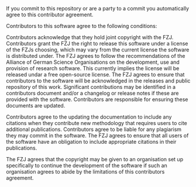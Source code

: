 If you commit to this repository or are a party to a commit you automatically agree to this contributor agreement.

Contributors to this software agree to the following conditions:

Contributors acknowledge that they hold joint copyright with the FZJ. Contributors grant the FZJ the right to release this software under a license of the FZJs choosing, which may vary from the current license the software is distributed under. The FZJ agrees to follow the recommendations of the Alliance of German Science Organisations on the development, use and provision of research software. This currently implies the license will be released undar a free open-source license. The FZJ agrees to ensure that contributors to the software will be acknowledged in the releases and public repository of this work. Significant contributions may be identified in a contributors document and/or a changelog or release notes if these are provided with the software. Contributors are responsible for ensuring these documents are updated.

Contributors agree to the updating the documentation to include any citations when they contribute new methodology that requires users to cite additional publications. Contributors agree to be liable for any plagiarism they may commit in the software. The FZJ agrees to ensure that all users of the software have an obligation to include appropriate citations in their publications.

The FZJ agrees that the copyright may be given to an organisation set up specifically to continue the development of the software if such an organisation agrees to abide by the limitations of this contributors agreement.
